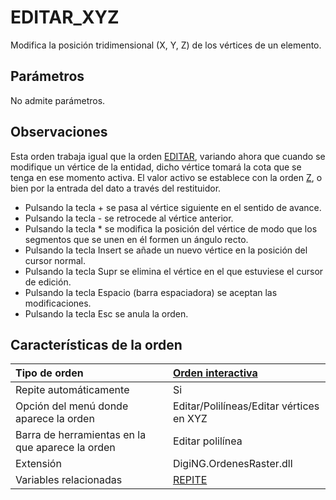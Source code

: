 # EDITAR\_XYZ

Modifica la posición tridimensional \(X, Y, Z\) de los vértices de un elemento.

## Parámetros

No admite parámetros.

## Observaciones

Esta orden trabaja igual que la orden [EDITAR](EDITAR.html), variando ahora que cuando se modifique un vértice de la entidad, dicho vértice tomará la cota que se tenga en ese momento activa. El valor activo se establece con la orden [Z](Z.html), o bien por la entrada del dato a través del restituidor.

* Pulsando la tecla + se pasa al vértice siguiente en el sentido de avance.
* Pulsando la tecla - se retrocede al vértice anterior.
* Pulsando la tecla \* se modifica la posición del vértice de modo que los segmentos que se unen en él formen un ángulo recto.
* Pulsando la tecla Insert se añade un nuevo vértice en la posición del cursor normal.
* Pulsando la tecla Supr se elimina el vértice en el que estuviese el cursor de edición.
* Pulsando la tecla Espacio \(barra espaciadora\) se aceptan las modificaciones.
* Pulsando la tecla Esc se anula la orden.

## Características de la orden

| Tipo de orden | [Orden interactiva]() |
| :--- | :--- |
| Repite automáticamente | Si |
| Opción del menú donde aparece la orden | Editar/Polilíneas/Editar vértices en XYZ |
| Barra de herramientas en la que aparece la orden | Editar polilínea |
| Extensión | DigiNG.OrdenesRaster.dll |
| Variables relacionadas | [REPITE](REPITE.html) |

